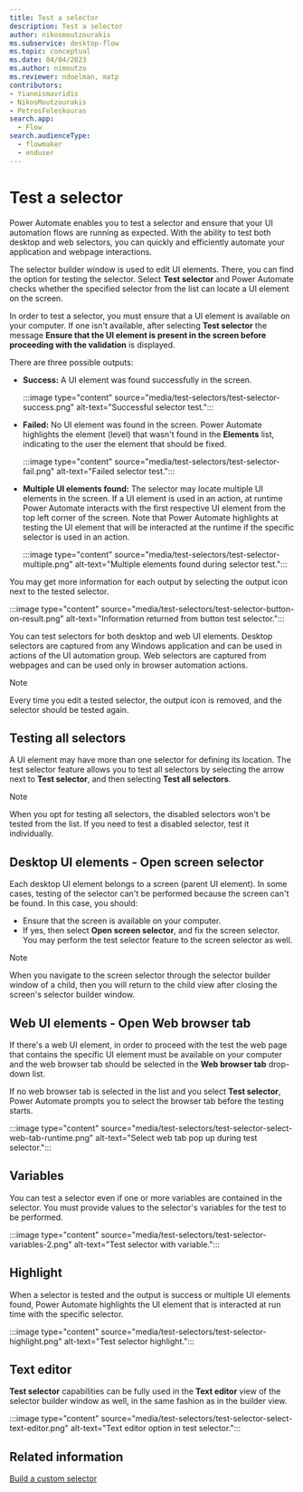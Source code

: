 ```yaml
---
title: Test a selector
description: Test a selector
author: nikosmoutzourakis
ms.subservice: desktop-flow
ms.topic: conceptual
ms.date: 04/04/2023
ms.author: nimoutzo
ms.reviewer: ndoelman, matp
contributors:
- Yiannismavridis
- NikosMoutzourakis
- PetrosFeleskouras
search.app: 
  - Flow
search.audienceType: 
  - flowmaker
  - enduser
---
```

# Test a selector

Power Automate enables you to test a selector and ensure that your UI automation flows are running as expected. With the ability to test both desktop and web selectors, you can quickly and efficiently automate your application and webpage interactions.  

The selector builder window is used to edit UI elements. There, you can find the option for testing the selector. Select **Test selector** and Power Automate checks whether the specified selector from the list can locate a UI element on the screen.

In order to test a selector, you must ensure that a UI element is available on your computer. If one isn't available, after selecting **Test selector** the message **Ensure that the UI element is present in the screen before proceeding with the validation** is displayed.

There are three possible outputs:
* **Success:** A UI element was found successfully in the screen. 

   :::image type="content" source="media/test-selectors/test-selector-success.png" alt-text="Successful selector test.":::

* **Failed:** No UI element was found in the screen. Power Automate highlights the element (level) that wasn't found in the **Elements** list, indicating to the user the element that should be fixed.

  :::image type="content" source="media/test-selectors/test-selector-fail.png" alt-text="Failed selector test.":::

* **Multiple UI elements found:** The selector may locate multiple UI elements in the screen. If a UI element is used in an action, at runtime Power Automate interacts with the first respective UI element from the top left corner of the screen. Note that Power Automate highlights at testing the UI element that will be interacted at the runtime if the specific selector is used in an action.

  :::image type="content" source="media/test-selectors/test-selector-multiple.png" alt-text="Multiple elements found during selector test.":::

You may get more information for each output by selecting the output icon next to the tested selector.  

:::image type="content" source="media/test-selectors/test-selector-button-on-result.png" alt-text="Information returned from button test selector.":::

You can test selectors for both desktop and web UI elements. Desktop selectors are captured from any Windows application and can be used in actions of the UI automation group. Web selectors are captured from webpages and can be used only in browser automation actions.  

> [!NOTE]
> Every time you edit a tested selector, the output icon is removed, and the selector should be tested again.  

## Testing all selectors

A UI element may have more than one selector for defining its location. The test selector feature allows you to test all selectors by selecting the arrow next to **Test selector**, and then selecting **Test all selectors**.

> [!NOTE]
> When you opt for testing all selectors, the disabled selectors won't be tested from the list. If you need to test a disabled selector, test it individually.  

## Desktop UI elements - Open screen selector

Each desktop UI element belongs to a screen (parent UI element). In some cases, testing of the selector can't be performed because the screen can't be found. In this case, you should: 

- Ensure that the screen is available on your computer.
- If yes, then select **Open screen selector**, and fix the screen selector. You may perform the test selector feature to the screen selector as well.  

> [!NOTE]
> When you navigate to the screen selector through the selector builder window of a child, then you will return to the child view after closing the screen's selector builder window.

## Web UI elements - Open Web browser tab

If there's a web UI element, in order to proceed with the test the web page that contains the specific UI element must be available on your computer and the web browser tab should be selected in the **Web browser tab** drop-down list.

If no web browser tab is selected in the list and you select **Test selector**, Power Automate prompts you to select the browser tab before the testing starts.

:::image type="content" source="media/test-selectors/test-selector-select-web-tab-runtime.png" alt-text="Select web tab pop up during test selector.":::

## Variables

You can test a selector even if one or more variables are contained in the selector. You must provide values to the selector's variables for the test to be performed.

:::image type="content" source="media/test-selectors/test-selector-variables-2.png" alt-text="Test selector with variable.":::

## Highlight

When a selector is tested and the output is success or multiple UI elements found, Power Automate highlights the UI element that is interacted at run time with the specific selector.

:::image type="content" source="media/test-selectors/test-selector-highlight.png" alt-text="Test selector highlight.":::

## Text editor

**Test selector** capabilities can be fully used in the **Text editor** view of the selector builder window as well, in the same fashion as in the builder view.

:::image type="content" source="media/test-selectors/test-selector-select-text-editor.png" alt-text="Text editor option in test selector.":::

## Related information

[Build a custom selector](build-custom-selectors.md)
